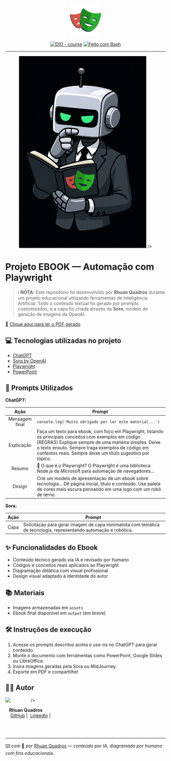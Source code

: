 <p align="center">
<img width="100" src="output/assets/PlaywrightLogo.png" alt="PlaywrightLogo">
</p>

<p align="center">
<a href="https://dio.me/"><img src="https://img.shields.io/badge/DIO-Course-28DA77?logo=youtube" alt="DIO - course"></a>
<a href="https://www.gnu.org/software/bash/"><img src="https://img.shields.io/badge/Prompt-Playwright-blue?logo=gnu-bash&logoColor=white" alt="Feito com Bash"></a>
</p>

-------

<p align="center">
<img 
<img width="400" src="output/assets/roboDIO.png" alt="Robo DIO">
/>
</p>

# Projeto EBOOK — Automação com Playwright

> ℹ️ **NOTA:** Este repositório foi desenvolvido por **Rhuan Quadros** durante um projeto educacional utilizando ferramentas de Inteligência Artificial. Todo o conteúdo textual foi gerado por prompts customizados, e a capa foi criada através da **Sora**, modelo de geração de imagens da OpenAI.

📕 [Clique aqui para ler o PDF gerado](https://github.com/okrhuan/Codes_DIO_Java_AI/blob/main/output/DIO.pdf) <!-- Coloque o link correto aqui quando tiver -->

## 💻 Tecnologias utilizadas no projeto

- [ChatGPT](https://chat.openai.com/)  
- [Sora by OpenAI](https://openai.com/sora)  
- [Playwright](https://playwright.dev)  
- [PowerPoint](https://www.microsoft.com/en/microsoft-365/powerpoint)

## 🧠 Prompts Utilizados

**ChatGPT:**

|   Ação   | Prompt |
|:--------:|--------|
| Mensagem final | `console.log('Muito obrigado por ler este material...')` |
| Explicação | Faça um texto para ebook, com foco em Playwright, listando os principais conceitos com exemplos em código. {REGRAS} Explique sempre de uma maneira simples. Deixe o texto enxuto. Sempre traga exemplos de código em contextos reais. Sempre deixe um título sugestivo por tópico. |
| Resumo | 🚀 O que é o Playwright? O Playwright é uma biblioteca Node.js da Microsoft para automação de navegadores... |
| Design | Crie um modelo de apresentação de um ebook sobre tecnologia... Dê página inicial, título e conteúdo. Use paleta de cores mais escura pensando em uma logo com um robô de terno. |

**Sora:**

| Ação | Prompt |
|:----:|--------|
| Capa | Solicitação para gerar imagem de capa minimalista com temática de tecnologia, representando automação e robótica. |

## ✨ Funcionalidades do Ebook

- Conteúdo técnico gerado via IA e revisado por humano
- Códigos e conceitos reais aplicados ao Playwright
- Diagramação didática com visual profissional
- Design visual adaptado à identidade do autor

## 📚 Materiais

- Imagens armazenadas em `assets`
- Ebook final disponível em `output` (em breve)

## 🛠️ Instruções de execução

1. Acesse os prompts descritos acima e use-os no ChatGPT para gerar conteúdo.
2. Monte o documento com ferramentas como PowerPoint, Google Slides ou LibreOffice.
3. Insira imagens geradas pela Sora ou MidJourney.
4. Exporte em PDF e compartilhe!

## 👨‍💻 Autor

<p>
    <img 
      align=left 
      width=80 
      src="https://avatars.githubusercontent.com/u/00000000?v=4" <!-- Substitua com seu avatar real -->
    />
    <p>&nbsp;&nbsp;&nbsp;<strong>Rhuan Quadros</strong><br>
    &nbsp;&nbsp;&nbsp;
    <a href="https://github.com/okrhuan">GitHub</a>&nbsp;|&nbsp;
    <a href="https://www.linkedin.com/in/rhuan-doin-quadros/">LinkedIn</a>&nbsp;|&nbsp;
    </p>
</p>
<br/><br/>

---

⌨️ com 💜 por [Rhuan Quadros](https://github.com/rhuanquadros) — *conteúdo por IA, diagramado por humano com fins educacionais.*
